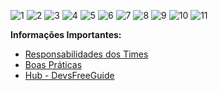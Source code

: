 ![1](https://github.com/DevsFreeLa/.github/assets/108367675/f900b5b0-fcd2-419c-b0a8-5b2913f26d38)
![2](https://github.com/DevsFreeLa/.github/assets/108367675/ab7036fe-e04b-4cf7-850d-8a7130b2b1b8)
![3](https://github.com/DevsFreeLa/.github/assets/108367675/66eecd51-c23e-454b-91f4-28a3ac62ef8a)
![4](https://github.com/DevsFreeLa/.github/assets/108367675/66a6e7a4-7039-4f8c-8574-8a46b3ad1435)
![5](https://github.com/DevsFreeLa/.github/assets/108367675/be50009c-82ba-40de-a6bd-4b75a325ce1c)
![6](https://github.com/DevsFreeLa/.github/assets/108367675/08943f7d-e47e-4b3a-97df-9871b0a53a33)
![7](https://github.com/DevsFreeLa/.github/assets/108367675/0bbeb2dc-cb88-4c6a-8dff-d318585c16b8)
![8](https://github.com/DevsFreeLa/.github/assets/108367675/5ac42eae-999b-460c-ba6a-6812bafdf858)
![9](https://github.com/DevsFreeLa/.github/assets/108367675/c65319fe-d29c-422e-978f-24f916cf211c)
![10](https://github.com/DevsFreeLa/.github/assets/108367675/e328d30b-4947-4118-8b14-284af6689c0e)
![11](https://github.com/DevsFreeLa/.github/assets/108367675/2527931d-f055-41e4-9db4-ce8b63046291)

**Informações Importantes:**
- [Responsabilidades dos Times](https://drive.google.com/file/d/1Ek0MS5b7hcyxmP11AJ3nwosz3kHKB2g_/view?usp=sharing)
- [Boas Práticas](https://drive.google.com/file/d/1hV6t8TZ29RqOmmJICDP1w7CLrcj-DTFN/view?usp=sharing)
- [Hub - DevsFreeGuide]()
